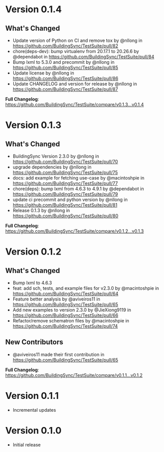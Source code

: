 # Version 0.1.4

## What's Changed

- Update version of Python on CI and remove tox by @nllong in https://github.com/BuildingSync/TestSuite/pull/82
- chore(deps-dev): bump virtualenv from 20.17.1 to 20.26.6 by @dependabot in https://github.com/BuildingSync/TestSuite/pull/84
- Bump lxml to 5.3.0 and precommit by @nllong in https://github.com/BuildingSync/TestSuite/pull/85
- Update license by @nllong in https://github.com/BuildingSync/TestSuite/pull/86
- Update CHANGELOG and version for release by @nllong in https://github.com/BuildingSync/TestSuite/pull/87

**Full Changelog**: https://github.com/BuildingSync/TestSuite/compare/v0.1.3...v0.1.4

# Version 0.1.3

## What's Changed

- BuildingSync Version 2.3.0 by @nllong in https://github.com/BuildingSync/TestSuite/pull/70
- upgrade dependencies by @nllong in https://github.com/BuildingSync/TestSuite/pull/75
- docs: add example for fetching use-case by @macintoshpie in https://github.com/BuildingSync/TestSuite/pull/77
- chore(deps): bump lxml from 4.6.3 to 4.9.1 by @dependabot in https://github.com/BuildingSync/TestSuite/pull/79
- update ci precommit and python version by @nllong in https://github.com/BuildingSync/TestSuite/pull/81
- Release 0.1.3 by @nllong in https://github.com/BuildingSync/TestSuite/pull/80

**Full Changelog**: https://github.com/BuildingSync/TestSuite/compare/v0.1.2...v0.1.3

# Version 0.1.2

## What's Changed

- Bump lxml to 4.6.3
- feat: add sch, tests, and example files for v2.3.0 by @macintoshpie in https://github.com/BuildingSync/TestSuite/pull/64
- Feature better analysis by @aviveiros11 in https://github.com/BuildingSync/TestSuite/pull/65
- Add new examples to version 2.3.0 by @JieXiong9119 in https://github.com/BuildingSync/TestSuite/pull/66
- Refactor/remove schematron files by @macintoshpie in https://github.com/BuildingSync/TestSuite/pull/74

## New Contributors

- @aviveiros11 made their first contribution in https://github.com/BuildingSync/TestSuite/pull/65

**Full Changelog**: https://github.com/BuildingSync/TestSuite/compare/v0.1.1...v0.1.2

# Version 0.1.1

- Incremental updates

# Version 0.1.0

- Initial release
